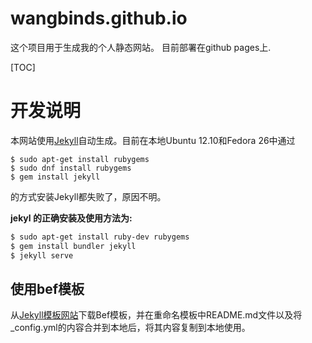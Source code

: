 # wangbinds.github.io
这个项目用于生成我的个人静态网站。
目前部署在github pages上.

[TOC]

# 开发说明
本网站使用[Jekyll](http://jekyll.com.cn)自动生成。目前在本地Ubuntu 12.10和Fedora 26中通过
```
$ sudo apt-get install rubygems
$ sudo dnf install rubygems
$ gem install jekyll
```
的方式安装Jekyll都失败了，原因不明。

**jekyl 的正确安装及使用方法为:**

```bash
$ sudo apt-get install ruby-dev rubygems
$ gem install bundler jekyll
$ jekyll serve
```



## 使用bef模板
从[Jekyll模板网站](http://jekyllthemes.org)下载Bef模板，并在重命名模板中README.md文件以及将_config.yml的内容合并到本地后，将其内容复制到本地使用。
